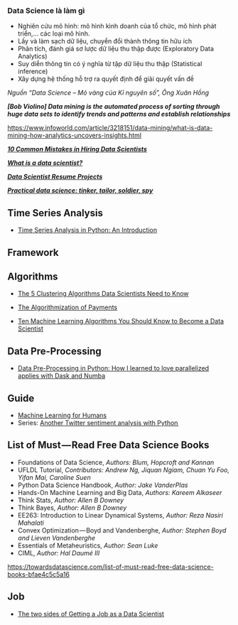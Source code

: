 ### Data Science là làm gì

- Nghiên cứu mô hình: mô hình kình doanh của tổ chức, mô hình phát triển,… các loại mô hình.
- Lấy và làm sạch dữ liệu, chuyển đổi thành thông tin hữu ích
- Phân tích, đánh giá sơ lược dữ liệu thu thập được (Exploratory Data Analytics)
- Suy diễn thông tin có ý nghĩa từ tập dữ liệu thu thập (Statistical inference)
- Xây dựng hệ thống hỗ trợ ra quyết định để giải quyết vấn đề

*Nguồn “Data Science – Mỏ vàng của Kỉ nguyên số”, Ông Xuân Hồng*


***[Bob Violino] Data mining is the automated process of sorting through huge data sets to identify trends and patterns and establish relationships***

https://www.infoworld.com/article/3218151/data-mining/what-is-data-mining-how-analytics-uncovers-insights.html

[***10 Common Mistakes in Hiring Data Scientists***](https://towardsdatascience.com/10-common-mistakes-in-hiring-data-scientists-30db415f4ff2)

[***What is a data scientist?***](https://medium.com/@luisotviomartins/luis-otavio-martins-ed7335e791b2)

[***Data Scientist Resume Projects***](https://blog.statsbot.co/data-scientist-resume-projects-806a74388ae6)

[***Practical data science: tinker, tailor, soldier, spy***](https://medium.freecodecamp.org/practical-data-science-tinker-tailor-soldier-spy-5c23401999fe)


## Time Series Analysis

- [Time Series Analysis in Python: An Introduction](https://towardsdatascience.com/time-series-analysis-in-python-an-introduction-70d5a5b1d52a)


## Framework

## Algorithms
- [The 5 Clustering Algorithms Data Scientists Need to Know](https://towardsdatascience.com/the-5-clustering-algorithms-data-scientists-need-to-know-a36d136ef68)

- [The Algorithmization of Payments](https://towardsdatascience.com/the-algorithmization-of-payments-how-algorithms-are-going-to-change-the-payments-industry-5dd3f266d4c3)

- [Ten Machine Learning Algorithms You Should Know to Become a Data Scientist](https://hackernoon.com/ten-machine-learning-algorithms-you-should-know-to-become-a-data-scientist-c11a3e735f93)

## Data Pre-Processing
- [Data Pre-Processing in Python: How I learned to love parallelized applies with Dask and Numba](https://medium.com/@ernestk.social/how-i-learned-to-love-parallelized-applies-with-python-pandas-dask-and-numba-f06b0b367138)

## Guide
- [Machine Learning for Humans](https://medium.com/machine-learning-for-humans/why-machine-learning-matters-6164faf1df12)
- Series: [Another Twitter sentiment analysis with Python ](https://towardsdatascience.com/another-twitter-sentiment-analysis-with-python-part-7-phrase-modeling-doc2vec-592a8a996867)


## List of Must — Read Free Data Science Books

- Foundations of Data Science, *Authors: Blum, Hopcroft and Kannan*
- UFLDL Tutorial, *Contributors: Andrew Ng, Jiquan Ngiam, Chuan Yu Foo, Yifan Mai, Caroline Suen*
- Python Data Science Handbook, *Author: Jake VanderPlas*
- Hands-On Machine Learning and Big Data, *Authors: Kareem Alkaseer*
- Think Stats, *Author: Allen B Downey*
- Think Bayes, *Author: Allen B Downey*
- EE263: Introduction to Linear Dynamical Systems, *Author: Reza Nasiri Mahalati*
- Convex Optimization — Boyd and Vandenberghe, *Author: Stephen Boyd and Lieven Vandenberghe*
- Essentials of Metaheuristics, *Author: Sean Luke*
- CIML, *Author: Hal Daumé III*

https://towardsdatascience.com/list-of-must-read-free-data-science-books-bfae4c5c5a16

## Job

- [The two sides of Getting a Job as a Data Scientist](https://towardsdatascience.com/the-two-sides-of-getting-a-job-as-a-data-scientist-a4571acc58bc)




